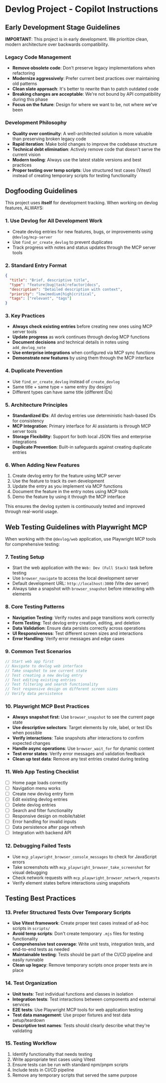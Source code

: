 # Devlog Project - Copilot Instructions

## Early Development Stage Guidelines

**IMPORTANT**: This project is in early development. We prioritize clean, modern architecture over backwards compatibility.

### Legacy Code Management
- **Remove obsolete code**: Don't preserve legacy implementations when refactoring
- **Modernize aggressively**: Prefer current best practices over maintaining old patterns  
- **Clean slate approach**: It's better to rewrite than to patch outdated code
- **Breaking changes are acceptable**: We're not bound by API compatibility during this phase
- **Focus on the future**: Design for where we want to be, not where we've been

### Development Philosophy
- **Quality over continuity**: A well-architected solution is more valuable than preserving broken legacy code
- **Rapid iteration**: Make bold changes to improve the codebase structure
- **Technical debt elimination**: Actively remove code that doesn't serve the current vision
- **Modern tooling**: Always use the latest stable versions and best practices
- **Proper testing over temp scripts**: Use structured test cases (Vitest) instead of creating temporary scripts for testing functionality

## Dogfooding Guidelines

This project uses **itself** for development tracking. When working on devlog features, ALWAYS:

### 1. Use Devlog for All Development Work
- Create devlog entries for new features, bugs, or improvements using `@devlog/mcp-server`
- Use `find_or_create_devlog` to prevent duplicates
- Track progress with notes and status updates through the MCP server tools

### 2. Standard Entry Format
```json
{
  "title": "Brief, descriptive title",
  "type": "feature|bug|task|refactor|docs",
  "description": "Detailed description with context",
  "priority": "low|medium|high|critical",
  "tags": ["relevant", "tags"]
}
```

### 3. Key Practices
- **Always check existing entries** before creating new ones using MCP server tools
- **Update progress** as work continues through devlog MCP functions
- **Document decisions** and technical details in notes using `add_devlog_note`
- **Use enterprise integrations** when configured via MCP sync functions
- **Demonstrate new features** by using them through the MCP interface

### 4. Duplicate Prevention
- Use `find_or_create_devlog` instead of `create_devlog`
- Same title + same type = same entry (by design)
- Different types can have same title (different IDs)

### 5. Architecture Principles
- **Standardized IDs**: All devlog entries use deterministic hash-based IDs for consistency
- **MCP Integration**: Primary interface for AI assistants is through MCP server tools
- **Storage Flexibility**: Support for both local JSON files and enterprise integrations
- **Duplicate Prevention**: Built-in safeguards against creating duplicate entries

### 6. When Adding New Features
1. Create devlog entry for the feature using MCP server
2. Use the feature to track its own development
3. Update the entry as you implement via MCP functions
4. Document the feature in the entry notes using MCP tools
5. Demo the feature by using it through the MCP interface

This ensures the devlog system is continuously tested and improved through real-world usage.

## Web Testing Guidelines with Playwright MCP

When working with the `@devlog/web` application, use Playwright MCP tools for comprehensive testing:

### 7. Testing Setup
- Start the web application with the `Web: Dev (Full Stack)` task before testing
- Use `browser_navigate` to access the local development server
- Default development URL: `http://localhost:3000` (Vite dev server)
- Always take a snapshot with `browser_snapshot` before interacting with elements

### 8. Core Testing Patterns
- **Navigation Testing**: Verify routes and page transitions work correctly
- **Form Testing**: Test devlog entry creation, editing, and deletion
- **Data Validation**: Ensure data persists correctly across operations
- **UI Responsiveness**: Test different screen sizes and interactions
- **Error Handling**: Verify error messages and edge cases

### 9. Common Test Scenarios
```javascript
// Start web app first
// Navigate to devlog web interface
// Take snapshot to see current state
// Test creating a new devlog entry
// Test editing existing entries  
// Test filtering and search functionality
// Test responsive design on different screen sizes
// Verify data persistence
```

### 10. Playwright MCP Best Practices
- **Always snapshot first**: Use `browser_snapshot` to see the current page state
- **Use descriptive selectors**: Target elements by role, label, or test IDs when possible  
- **Verify interactions**: Take snapshots after interactions to confirm expected changes
- **Handle async operations**: Use `browser_wait_for` for dynamic content
- **Test error states**: Verify error messages and validation feedback
- **Clean up test data**: Remove any test entries created during testing

### 11. Web App Testing Checklist
- [ ] Home page loads correctly
- [ ] Navigation menu works
- [ ] Create new devlog entry form
- [ ] Edit existing devlog entries
- [ ] Delete devlog entries
- [ ] Search and filter functionality
- [ ] Responsive design on mobile/tablet
- [ ] Error handling for invalid inputs
- [ ] Data persistence after page refresh
- [ ] Integration with backend API

### 12. Debugging Failed Tests
- Use `mcp_playwright_browser_console_messages` to check for JavaScript errors
- Take screenshots with `mcp_playwright_browser_take_screenshot` for visual debugging
- Check network requests with `mcp_playwright_browser_network_requests`
- Verify element states before interactions using snapshots

## Testing Best Practices

### 13. Prefer Structured Tests Over Temporary Scripts
- **Use Vitest framework**: Create proper test cases instead of ad-hoc scripts in `scripts/`
- **Avoid temp scripts**: Don't create temporary `.mjs` files for testing functionality
- **Comprehensive test coverage**: Write unit tests, integration tests, and end-to-end tests as needed
- **Maintainable testing**: Tests should be part of the CI/CD pipeline and easily runnable
- **Clean up legacy**: Remove temporary scripts once proper tests are in place

### 14. Test Organization
- **Unit tests**: Test individual functions and classes in isolation
- **Integration tests**: Test interactions between components and external services
- **E2E tests**: Use Playwright MCP tools for web application testing
- **Test data management**: Use proper fixtures and test data setup/teardown
- **Descriptive test names**: Tests should clearly describe what they're validating

### 15. Testing Workflow
1. Identify functionality that needs testing
2. Write appropriate test cases using Vitest
3. Ensure tests can be run with standard npm/pnpm scripts
4. Include tests in CI/CD pipeline
5. Remove any temporary scripts that served the same purpose